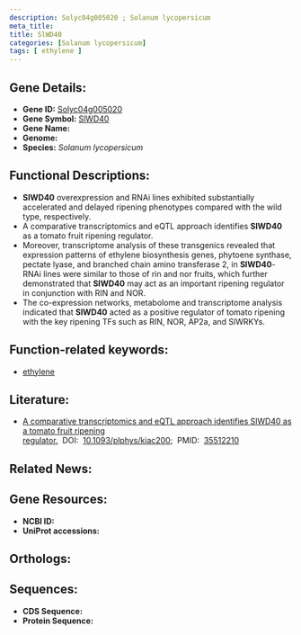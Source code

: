 ```yaml
---
description: Solyc04g005020 ; Solanum lycopersicum
meta_title:
title: SlWD40
categories: [Solanum lycopersicum]
tags: [ ethylene ]
---
```


## Gene Details:
- **Gene ID:** [Solyc04g005020]()
- **Gene Symbol:** <u>SlWD40</u>
- **Gene Name:** 
- **Genome:** []()
- **Species:** *Solanum lycopersicum*

## Functional Descriptions:
   - **SlWD40** overexpression and RNAi lines exhibited substantially accelerated and delayed ripening phenotypes compared with the wild type, respectively.
   - A comparative transcriptomics and eQTL approach identifies **SlWD40** as a tomato fruit ripening regulator.
   - Moreover, transcriptome analysis of these transgenics revealed that expression patterns of ethylene biosynthesis genes, phytoene synthase, pectate lyase, and branched chain amino transferase 2, in **SlWD40**-RNAi lines were similar to those of rin and nor fruits, which further demonstrated that **SlWD40** may act as an important ripening regulator in conjunction with RIN and NOR.
   - The co-expression networks, metabolome and transcriptome analysis indicated that **SlWD40** acted as a positive regulator of tomato ripening with the key ripening TFs such as RIN, NOR, AP2a, and SlWRKYs.

## Function-related keywords:
   - [ethylene](/tags/ethylene/)

## Literature:
   - [A comparative transcriptomics and eQTL approach identifies SlWD40 as a tomato fruit ripening regulator.](https://doi.org/10.1093/plphys/kiac200)&nbsp;&nbsp;DOI:&nbsp;&nbsp;[10.1093/plphys/kiac200](https://doi.org/10.1093/plphys/kiac200);&nbsp;&nbsp;PMID:&nbsp;&nbsp;[35512210](https://pubmed.ncbi.nlm.nih.gov/35512210/)

## Related News:

## Gene Resources:
- **NCBI ID:**  [](https://www.ncbi.nlm.nih.gov/gene/?term=)
- **UniProt accessions:**  [](https://www.uniprot.org/uniprotkb//entry)

## Orthologs:

## Sequences:
- **CDS Sequence:**
- **Protein Sequence:**
